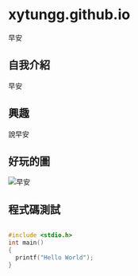 # xytungg.github.io

早安

## 自我介紹

早安

## 興趣

說早安

## 好玩的圖
![早安](https://images.vocus.cc/f75ece61-341d-4998-8cb8-ccafe24f3ba7.jpg)

## 程式碼測試
```C

#include <stdio.h>
int main()
{
  printf("Hello World");
}

```
